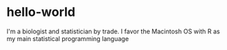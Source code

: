 # hello-world

I'm a biologist and statistician by trade.
I favor the Macintosh OS with R as my main statistical programming language
